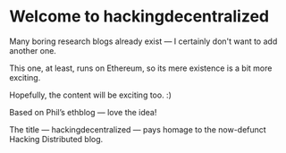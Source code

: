 # Welcome to hackingdecentralized

Many boring research blogs already exist — I certainly don't want to add another one.

This one, at least, runs on Ethereum, so its mere existence is a bit more exciting.

Hopefully, the content will be exciting too. :)

Based on Phil’s ethblog — love the idea!

The title — hackingdecentralized — pays homage to the now-defunct Hacking Distributed blog.